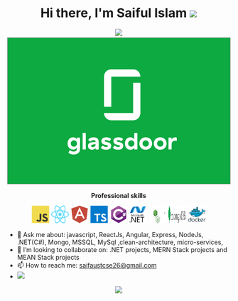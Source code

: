 <h1 align="center">Hi there, I'm Saiful Islam 
  <a href="https://www.linkedin.com/in/saif-aust-cse/" target="_blank">
  <img src="https://img.icons8.com/fluent/48/000000/linkedin.png" />
 </a>
</h1>

<p align="center">
 <a href="https://www.linkedin.com/in/saif-aust-cse/" target="_blank">
  <img src="https://img.icons8.com/fluent/48/000000/linkedin.png" />
 </a>

  <a href="https://twitter.com/saif-aust-cse" target="_blank">
  <img src="https://github.com/saifaustcse/saif/blob/main/images/glassdoor.png" />
 </a>

 <!-- <a href="https://twitter.com/saif-aust-cse" target="_blank">
  <img src="https://img.icons8.com/fluent/48/000000/twitter.png" />
 </a> -->
</p>

<p align="center">
 <strong>
  Professional skills
  </strong>
</p>

<p align="center">
    <img src="https://github.com/saifaustcse/saif/blob/main/images/javascript.svg" alt="javascript" width="40" height="40" />
    <img src="https://github.com/saifaustcse/saif/blob/main/images/react.svg" alt="react" width="40" height="40" />
    <img src="https://github.com/saifaustcse/saif/blob/main/images/angular.svg" alt="angular" width="40" height="40" />
    <img src="https://github.com/saifaustcse/saif/blob/main/images/typescript.svg" alt="typescript" width="40" height="40" />
    <img src="https://github.com/saifaustcse/saif/blob/main/images/csharp.svg" alt="csharp" width="40" height="40" />
    <img src="https://github.com/saifaustcse/saif/blob/main/images/dot-net.svg" alt="dotNet" width="40" height="40" />
    <img src="https://github.com/saifaustcse/saif/blob/main/images/node.svg" alt="node" width="40" height="40" style="background-color: #333;"/>
    <img src="https://github.com/saifaustcse/saif/blob/main/images/mongodb.png" alt="mongodb" width="40" height="40" />
    <!-- <img src="https://github.com/saifaustcse/saif/blob/main/images/express.png" alt="express" width="40" height="40" /> -->
    <img src="https://github.com/saifaustcse/saif/blob/main/images/docker.svg" alt="docker" width="40" height="40" />
    <!-- <img src="https://img.icons8.com/color/48/000000/kubernetes.png" alt="kubernetes" width="43" height="43" /> -->
</p>

-   💬 Ask me about: javascript, ReactJs, Angular, Express, NodeJs, .NET(C#), Mongo, MSSQL, MySql ,clean-architecture, micro-services,
-   👯 I’m looking to collaborate on: .NET projects, MERN Stack projects and MEAN Stack projects
-   📫 How to reach me: saifaustcse26@gmail.com
-   ![](https://komarev.com/ghpvc/?username=saifaustcse)
    </br>

<p align="center">
 <a href="#" alt="Saiful Islam's github stats">
  <img src="https://github-readme-stats.vercel.app/api?username=saifaustcse&theme=tokyonight&show_icons=true" />
  <!-- <img src="https://github-readme-stats.vercel.app/api/top-langs/?username=saifaustcse" /> -->
 </a>
</p>
